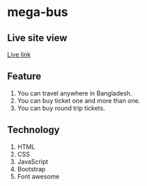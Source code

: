 # mega-bus

## Live site view
[Live link](https://mdmehedyhassan.github.io/mega-bus/#)

## Feature 
1. You can travel anywhere in Bangladesh.
2. You can buy ticket one and more than one.
3. You can buy round trip tickets.

## Technology 
1. HTML
2. CSS
3. JavaScript
4. Bootstrap
5. Font awesome
